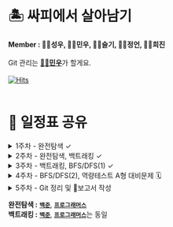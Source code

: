 # 🏝️ 싸피에서 살아남기

<b>Member : 👨‍💻성우, 👨‍💻민우, 👩‍💻슬기, 👩‍💻정언, 👩‍💻희진</b><br/><br/>
Git 관리는 <a href="https://github.com/mccreate"><b>👨‍💻민우</b></a>가 할게요.<br/><br/>
[![Hits](https://hits.seeyoufarm.com/api/count/incr/badge.svg?url=https%3A%2F%2Fgithub.com%2FSSAFY-EWSNN&count_bg=%2379C83D&title_bg=%23555555&icon=&icon_color=%23E7E7E7&title=hits&edge_flat=false)](https://hits.seeyoufarm.com)
<br/><br/>

# 📆 일정표 공유
<details> 
<summary>
1주차 - 완전탐색 ✓
</summary>

- Programmers 고득점 Kit - 최소 직사각형 (86491) <br>

- SWEA - 조교의 성적 매기기 (1983)

</details>

<details>
<summary>
2주차 - 완전탐색, 백트래킹 ✓
</summary>
<br>

- BOJ - 근손실 (18429)

</details>
<details>
<summary>
3주차 - 백트래킹, BFS/DFS(1) ✓
</summary>

- BOJ - 암호 만들기 (1759)
- BOJ - 로또 (6603)
- BOJ - 계란으로 계란치기 (16987) <br><br>

- BOJ - 알고리즘 수업 - 깊이 우선탐색 1 (24479)
- BOJ - 알고리즘 수업 - 너비 우선탐색 1 (24444)
- BOJ - 숨바꼭질 (1697) 
- BOJ - 물통 (2251) 
- BOJ - 토마토 (7659)

</details>

<details>
<summary>
4주차 - BFS/DFS(2), 역량테스트 A형 대비문제 🗓
</summary>
</details>
<details>
<summary>
5주차 - Git 정리 및 📃보고서 작성<br> 
</summary>
</details>

<b>완전탐색 :</b> <b><a href="https://www.acmicpc.net/step/22">`백준`</a></b>, <b><a href="https://school.programmers.co.kr/learn/courses/30/parts/12230">`프로그래머스`</a></b> <br>
<b>백트래킹 :</b> <b><a href="https://www.acmicpc.net/step/34">`백준`</a></b>, <b><a href="https://school.programmers.co.kr/learn/courses/30/parts/12230">`프로그래머스`</a></b>는 동일
